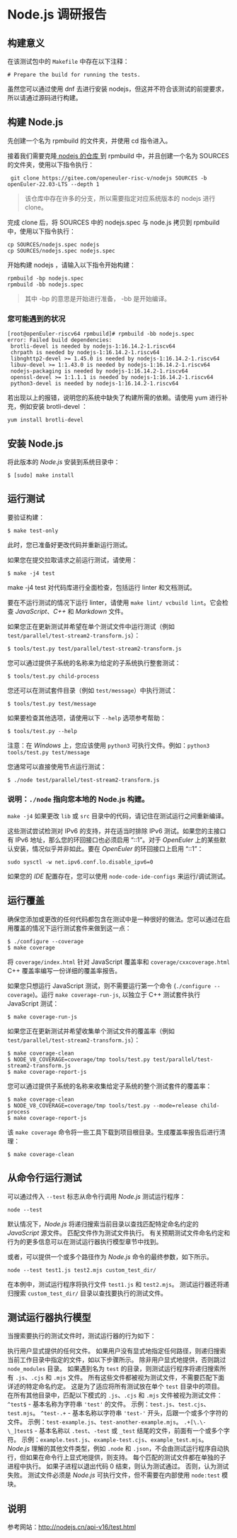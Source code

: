 # Node.js 调研报告

## 构建意义

在该测试包中的  ```Makefile``` 中存在以下注释：

```
# Prepare the build for running the tests.
```

虽然您可以通过使用 dnf 去进行安装 nodejs，但这并不符合该测试的前提要求，所以请通过源码进行构建。

## 构建 Node.js

先创建一个名为 rpmbuild 的文件夹，并使用 cd 指令进入。

接着我们需要克隆[ nodejs 的仓库 ](https://gitee.com/openeuler-risc-v/nodejs)到 rpmbuild 中，并且创建一个名为 SOURCES 的文件夹，使用以下指令执行：

```
 git clone https://gitee.com/openeuler-risc-v/nodejs SOURCES -b openEuler-22.03-LTS --depth 1
```

> 该仓库中存在许多的分支，所以需要指定对应系统版本的 nodejs 进行 clone。

完成 clone 后，将 SOURCES 中的 nodejs.spec 与 node.js 拷贝到 rpmbuild 中，使用以下指令执行：

```
cp SOURCES/nodejs.spec nodejs
cp SOURCES/nodejs.spec nodejs.spec
```

开始构建 nodejs ，请输入以下指令开始构建：

```
rpmbuild -bp nodejs.spec
rpmbuild -bb nodejs.spec
```

> 其中 -bp 的意思是开始进行准备， -bb 是开始编译。

### 您可能遇到的状况

```
[root@openEuler-riscv64 rpmbuild]# rpmbuild -bb nodejs.spec
error: Failed build dependencies:
 brotli-devel is needed by nodejs-1:16.14.2-1.riscv64
 chrpath is needed by nodejs-1:16.14.2-1.riscv64
 libnghttp2-devel >= 1.45.0 is needed by nodejs-1:16.14.2-1.riscv64
 libuv-devel >= 1:1.43.0 is needed by nodejs-1:16.14.2-1.riscv64
 nodejs-packaging is needed by nodejs-1:16.14.2-1.riscv64
 openssl-devel >= 1:1.1.1 is needed by nodejs-1:16.14.2-1.riscv64
 python3-devel is needed by nodejs-1:16.14.2-1.riscv64
```

若出现以上的报错，说明您的系统中缺失了构建所需的依赖。请使用 yum 进行补充，例如安装 brotli-devel ：

```
yum install brotli-devel
```


## 安装 Node.js

将此版本的 *Node.js* 安装到系统目录中：

```shell
$ [sudo] make install
```

## 运行测试

要验证构建：

```shell
$ make test-only
```

此时，您已准备好更改代码并重新运行测试。

如果您在提交拉取请求之前运行测试，请使用：

```shell
$ make -j4 test
```

make -j4 test 对代码库进行全面检查，包括运行 linter 和文档测试。

要在不运行测试的情况下运行 linter，请使用 `make lint/ vcbuild lint`。它会检查 *JavaScript*、*C++* 和 *Markdown* 文件。

如果您正在更新测试并希望在单个测试文件中运行测试（例如 `test/parallel/test-stream2-transform.js`）：

```shell
$ tools/test.py test/parallel/test-stream2-transform.js
```

您可以通过提供子系统的名称来为给定的子系统执行整套测试：

```shell
$ tools/test.py child-process
```

您还可以在测试套件目录（例如 `test/message`）中执行测试：

```shell
$ tools/test.py test/message
```

如果要检查其他选项，请使用以下 `--help` 选项参考帮助：

```shell
$ tools/test.py --help
```

注意：在 *Windows* 上，您应该使用 `python3` 可执行文件。例如：`python3 tools/test.py test/message`

您通常可以直接使用节点运行测试：

```shell
$ ./node test/parallel/test-stream2-transform.js
```

### 说明：`./node` 指向您本地的 Node.js 构建。

`make -j4` 如果更改 `lib` 或 `src` 目录中的代码，请记住在测试运行之间重新编译。

这些测试尝试检测对 IPv6 的支持，并在适当时排除 IPv6 测试。如果您的主接口有 IPv6 地址，那么您的环回接口也必须启用 “::1”。对于 *OpenEuler* 上的某些默认安装，情况似乎并非如此。要在 *OpenEuler* 的环回接口上启用 “::1”：

```shell
sudo sysctl -w net.ipv6.conf.lo.disable_ipv6=0
```

如果您的 *IDE* 配置存在，您可以使用 `node-code-ide-configs` 来运行/调试测试。

## 运行覆盖

确保您添加或更改的任何代码都包含在测试中是一种很好的做法。您可以通过在启用覆盖的情况下运行测试套件来做到这一点：

```shell
$ ./configure --coverage
$ make coverage
```

将 `coverage/index.html` 针对 JavaScript 覆盖率和 `coverage/cxxcoverage.html` C++ 覆盖率编写一份详细的覆盖率报告。

如果您只想运行 JavaScript 测试，则不需要运行第一个命令 (`./configure --coverage`)。运行 `make coverage-run-js`, 以独立于 C++ 测试套件执行 JavaScript 测试：

```shell
$ make coverage-run-js
```

如果您正在更新测试并希望收集单个测试文件的覆盖率（例如 `test/parallel/test-stream2-transform.js`）：

```shell
$ make coverage-clean
$ NODE_V8_COVERAGE=coverage/tmp tools/test.py test/parallel/test-stream2-transform.js
$ make coverage-report-js
```

您可以通过提供子系统的名称来收集给定子系统的整个测试套件的覆盖率：

```shell
$ make coverage-clean
$ NODE_V8_COVERAGE=coverage/tmp tools/test.py --mode=release child-process
$ make coverage-report-js
```

该 `make coverage` 命令将一些工具下载到项目根目录。生成覆盖率报告后进行清理：

```shell
$ make coverage-clean
```

## 从命令行运行测试

可以通过传入 `--test` 标志从命令行调用 *Node.js* 测试运行程序：

```shell
node --test
```

默认情况下，*Node.js* 将递归搜索当前目录以查找匹配特定命名约定的 *JavaScript* 源文件。 匹配文件作为测试文件执行。 有关预期测试文件命名约定和行为的更多信息可以在测试运行器执行模型章节中找到。

或者，可以提供一个或多个路径作为 *Node.js* 命令的最终参数，如下所示。

```shell
node --test test1.js test2.mjs custom_test_dir/
```

在本例中，测试运行程序将执行文件 `test1.js` 和 `test2.mjs`。 测试运行器还将递归搜索 `custom_test_dir/` 目录以查找要执行的测试文件。

## 测试运行器执行模型

当搜索要执行的测试文件时，测试运行器的行为如下：

执行用户显式提供的任何文件。
如果用户没有显式地指定任何路径，则递归搜索当前工作目录中指定的文件，如以下步骤所示。
除非用户显式地提供，否则跳过 `node_modules` 目录。
如果遇到名为 `test` 的目录，则测试运行程序将递归搜索所有 `.js`、`.cjs` 和 `.mjs` 文件。 所有这些文件都被视为测试文件，不需要匹配下面详述的特定命名约定。 这是为了适应将所有测试放在单个 `test` 目录中的项目。
在所有其他目录中，匹配以下模式的 `.js`、`.cjs` 和 `.mjs` 文件被视为测试文件：
`^test$` - 基本名称为字符串 `'test'` 的文件。 示例：`test.js`、`test.cjs`、`test.mjs`。
`^test-.+` - 基本名称以字符串 `'test-'` 开头，后跟一个或多个字符的文件。 示例：`test-example.js`、`test-another-example.mjs`。
`.+[\.\-\_]test$` - 基本名称以 `.test`、`-test` 或 `_test` 结尾的文件，前面有一个或多个字符。 示例：`example.test.js`、`example-test.cjs`、`example_test.mjs`。
*Node.js* 理解的其他文件类型，例如 `.node` 和 `.json`，不会由测试运行程序自动执行，但如果在命令行上显式地提供，则支持。
每个匹配的测试文件都在单独的子进程中执行。 如果子进程以退出代码 0 结束，则认为测试通过。 否则，认为测试失败。 测试文件必须是 *Node.js* 可执行文件，但不需要在内部使用 `node:test` 模块。

## 说明

参考网站：http://nodejs.cn/api-v16/test.html

